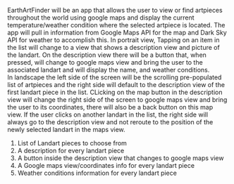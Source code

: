 EarthArtFinder will be an app that allows the user to view or find artpieces throughout the world using google maps and display the current temperature/weather condition
where the selected artpiece is located. The app will pull in information from Google Maps API for the map and Dark Sky API for weather to accomplish this. In portrait view,
Tapping on an item in the 
list will change 
to a view that shows a description view and picture of the landart. On the description view there 
will be a button that, when pressed, will change to google maps view and bring the user to the associated landart and will display the name, and weather conditions.   
In landscape the 
left side of the screen will be the scrolling pre-populated
list of artpieces and the right side will default to the description view of the first landart piece in the list. CLicking on the map button in the description view
will change the right
side of the screen to google maps view and bring the user to its coordinates, there will also be a back button on this map view. If the user clicks on another landart in the list,
the right side will always go to the description view and not reroute to the position of the newly selected landart in the maps view.

1. List of Landart pieces to choose from
2. A description for every landart piece
3. A button inside the description view that changes to google maps view
4. A Google maps view/coordinates info for every landart piece
5. Weather conditions information for every landart piece

